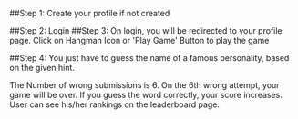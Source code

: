 ##Step 1: 
Create your profile if not created

##Step 2: 
Login
##Step 3: 
On login, you will be redirected to your profile page. Click on Hangman Icon or 'Play Game' Button to play the game

##Step 4: 
You just have to guess the name of a famous personality, based on the given hint.

The Number of wrong submissions is 6. On the 6th wrong attempt, your game will be over. If you guess the word correctly, your score increases.
User can see his/her rankings on the leaderboard page.
